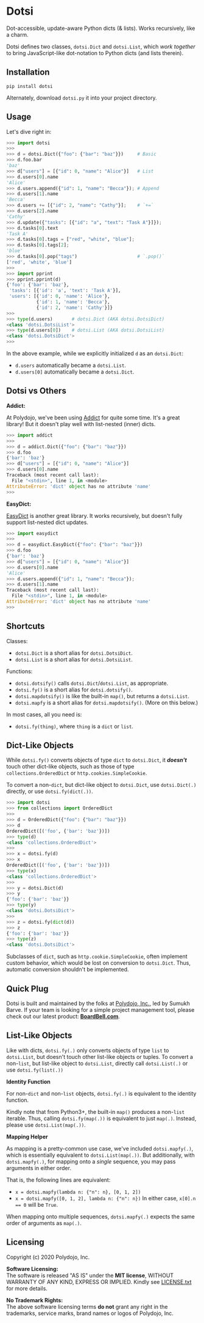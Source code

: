Dotsi
=====

Dot-accessible, update-aware Python dicts (& lists). Works recursively, like a charm.

Dotsi defines two classes, `dotsi.Dict` and `dotsi.List`, which *work together* to bring JavaScript-like dot-notation to Python dicts (and lists therein).

Installation
--------------
```
pip install dotsi
```
Alternately, download `dotsi.py` it into your project directory.

Usage
--------

Let's dive right in:

```py
>>> import dotsi
>>> 
>>> d = dotsi.Dict({"foo": {"bar": "baz"}})     # Basic
>>> d.foo.bar
'baz'
>>> d["users"] = [{"id": 0, "name": "Alice"}]   # List
>>> d.users[0].name
'Alice'
>>> d.users.append({"id": 1, "name": "Becca"}); # Append
>>> d.users[1].name
'Becca'
>>> d.users += [{"id": 2, "name": "Cathy"}];    # `+=`
>>> d.users[2].name
'Cathy'
>>> d.update({"tasks": [{"id": "a", "text": "Task A"}]});
>>> d.tasks[0].text
'Task A'
>>> d.tasks[0].tags = ["red", "white", "blue"];
>>> d.tasks[0].tags[2];
'blue'
>>> d.tasks[0].pop("tags")                      # `.pop()`
['red', 'white', 'blue']
>>> 
>>> import pprint
>>> pprint.pprint(d)
{'foo': {'bar': 'baz'},
 'tasks': [{'id': 'a', 'text': 'Task A'}],
 'users': [{'id': 0, 'name': 'Alice'},
           {'id': 1, 'name': 'Becca'},
           {'id': 2, 'name': 'Cathy'}]}
>>> 
>>> type(d.users)       # dotsi.Dict (AKA dotsi.DotsiDict)
<class 'dotsi.DotsiList'>
>>> type(d.users[0])    # dotsi.List (AKA dotsi.DotsiList)
<class 'dotsi.DotsiDict'> 
>>> 
```

In the above example, while we explicitly initialized `d` as an `dotsi.Dict`:
- `d.users` automatically became a `dotsi.List`.
- `d.users[0]` automatically became a `dotsi.Dict`.

Dotsi vs Others
-------------------

**Addict:**

At Polydojo, we've been using [Addict](https://github.com/mewwts/addict) for quite some time. It's a great library! But it doesn't play well with list-nested (inner) dicts.

```py
>>> import addict
>>> 
>>> d = addict.Dict({"foo": {"bar": "baz"}})
>>> d.foo
{'bar': 'baz'}
>>> d["users"] = [{"id": 0, "name": "Alice"}]
>>> d.users[0].name
Traceback (most recent call last):
  File "<stdin>", line 1, in <module>
AttributeError: 'dict' object has no attribute 'name'
>>> 
```

**EasyDict:**

[EasyDict](https://github.com/makinacorpus/easydict) is another great library. It works recursively, but doesn't fully support list-nested dict updates.

```py
>>> import easydict
>>> 
>>> d = easydict.EasyDict({"foo": {"bar": "baz"}})
>>> d.foo
{'bar': 'baz'}
>>> d["users"] = [{"id": 0, "name": "Alice"}]
>>> d.users[0].name
'Alice'
>>> d.users.append({"id": 1, "name": "Becca"});
>>> d.users[1].name
Traceback (most recent call last):
  File "<stdin>", line 1, in <module>
AttributeError: 'dict' object has no attribute 'name'
>>> 
```

Shortcuts
------------
Classes:
- `dotsi.Dict` is a short alias for `dotsi.DotsiDict`.
- `dotsi.List` is a short alias for `dotsi.DotsiList`.

Functions:
- `dotsi.dotsify()` calls `dotsi.Dict`/`dotsi.List`, as appropriate.
- `dotsi.fy()` is a short alias for `dotsi.dotsify()`.
- `dotsi.mapdotsify()` is like the built-in `map()`, but returns a `dotsi.List`.
- `dotsi.mapfy` is a short alias for `dotsi.mapdotsify()`. (More on this below.)

In most cases, all you need is:
- `dotsi.fy(thing)`, where `thing` is a `dict` or `list`.

Dict-Like Objects
----------------------
While `dotsi.fy()` converts objects of type `dict` to `dotsi.Dict`, it ***doesn't*** touch other dict-like objects, such as those of type `collections.OrderedDict` or `http.cookies.SimpleCookie`.

To convert a non-`dict`, but dict-like object to `dotsi.Dict`, use `dotsi.Dict(.)` directly, or use `dotsi.fy(dict(.))`.

```py
>>> import dotsi
>>> from collections import OrderedDict
>>> 
>>> d = OrderedDict({"foo": {"bar": "baz"}})
>>> d
OrderedDict([('foo', {'bar': 'baz'})])
>>> type(d)
<class 'collections.OrderedDict'>
>>>
>>> x = dotsi.fy(d)
>>> x
OrderedDict([('foo', {'bar': 'baz'})])
>>> type(x)
<class 'collections.OrderedDict'>
>>> 
>>> y = dotsi.Dict(d)
>>> y
{'foo': {'bar': 'baz'}}
>>> type(y)
<class 'dotsi.DotsiDict'>
>>> 
>>> z = dotsi.fy(dict(d))
>>> z
{'foo': {'bar': 'baz'}}
>>> type(z)
<class 'dotsi.DotsiDict'>
```

Subclasses of `dict`, such as `http.cookie.SimpleCookie`, often implement custom behavior, which would be lost on conversion to `dotsi.Dict`. Thus, automatic conversion shouldn't be implemented.

Quick Plug
--------------
Dotsi is built and maintained by the folks at [Polydojo, Inc.](https://www.polydojo.com/), led by Sumukh Barve. If your team is looking for a simple project management tool, please check out our latest product: [**BoardBell.com**](https://www.boardbell.com/).

List-Like Objects
--------------------

Like with dicts, `dotsi.fy(.)` only converts objects of type `list` to `dotsi.List`, but doesn't touch other list-like objects or tuples. To convert a non-`list`, but list-like object to `dotsi.List`, directly call `dotsi.List(.)` or use `dotsi.fy(list(.))`

**Identity Function**

For non-`dict` and non-`list` objects, `dotsi.fy(.)` is equivalent to the identity function.

Kindly note that from Python3+, the built-in `map()` produces a non-`list` iterable. Thus, calling `dotsi.fy(map(.))` is equivalent to just `map(.)`. Instead, please use `dotsi.List(map(.))`.


**Mapping Helper**

As mapping is a pretty-common use case, we've included `dotsi.mapfy(.)`, which is essentially equivalent to `dotsi.List(map(.))`. But additionally, with `dotsi.mapfy(.)`, for mapping onto a *single* sequence, you may pass arguments in either order.

That is, the following lines are equivalent:
- `x = dotsi.mapfy(lambda n: {"n": n}, [0, 1, 2])`
- `x = dotsi.mapfy([0, 1, 2], lambda n: {"n": n})`
In either case, `x[0].n == 0` will be `True`.

When mapping onto multiple sequences, `dotsi.mapfy(.)` expects the same order of arguments as `map(.)`.


Licensing
------------
Copyright (c) 2020 Polydojo, Inc.

**Software Licensing:**  
The software is released "AS IS" under the **MIT license**, WITHOUT WARRANTY OF ANY KIND, EXPRESS OR IMPLIED. Kindly see [LICENSE.txt](https://github.com/polydojo/dotsi/blob/master/LICENSE.txt) for more details.

**No Trademark Rights:**  
The above software licensing terms **do not** grant any right in the trademarks, service marks, brand names or logos of Polydojo, Inc.
